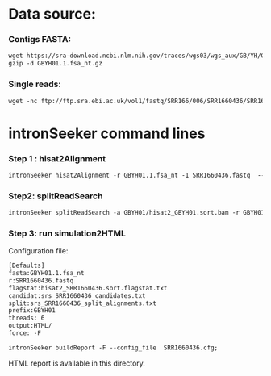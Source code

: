 Data source:
============

### Contigs FASTA: 

```diff
wget https://sra-download.ncbi.nlm.nih.gov/traces/wgs03/wgs_aux/GB/YH/GBYH01/GBYH01.1.fsa_nt.gz
gzip -d GBYH01.1.fsa_nt.gz
```

### Single reads:

```diff
wget -nc ftp://ftp.sra.ebi.ac.uk/vol1/fastq/SRR166/006/SRR1660436/SRR1660436.fastq.gz

```

intronSeeker command lines
============================

### Step 1 : hisat2Alignment

```diff
intronSeeker hisat2Alignment -r GBYH01.1.fsa_nt -1 SRR1660436.fastq  --prefix GBYH01 -o GBYH01 -t 12
```

### Step2: splitReadSearch

```diff
intronSeeker splitReadSearch -a GBYH01/hisat2_GBYH01.sort.bam -r GBYH01.1.fsa_nt --prefix GBYH01 --output splitReadSearch_GBYH01
```

### Step 3: run simulation2HTML

Configuration file:

```diff
[Defaults]
fasta:GBYH01.1.fsa_nt
r:SRR1660436.fastq
flagstat:hisat2_SRR1660436.sort.flagstat.txt
candidat:srs_SRR1660436_candidates.txt
split:srs_SRR1660436_split_alignments.txt
prefix:GBYH01
threads: 6                
output:HTML/
force: -F
```


```diff
intronSeeker buildReport -F --config_file  SRR1660436.cfg;

```

HTML report is available in this directory.
